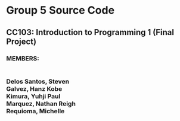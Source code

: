 # Group 5 Source Code
<h2>CC103: Introduction to Programming 1 (Final Project)</h2>

<h3>MEMBERS:<h3> </br> 
Delos Santos, Steven </br>
Galvez, Hanz Kobe </br>
Kimura, Yuhji Paul </br>
Marquez, Nathan Reigh </br>
Requioma, Michelle </br>
